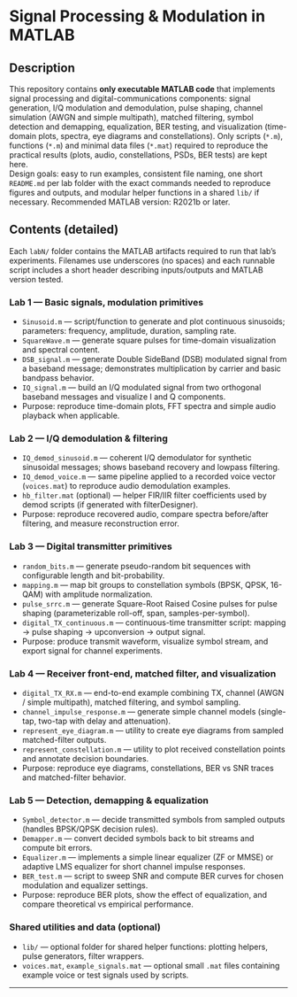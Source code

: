 # Signal Processing & Modulation in MATLAB

## Description
This repository contains **only executable MATLAB code** that implements signal processing and digital-communications components: signal generation, I/Q modulation and demodulation, pulse shaping, channel simulation (AWGN and simple multipath), matched filtering, symbol detection and demapping, equalization, BER testing, and visualization (time-domain plots, spectra, eye diagrams and constellations).
Only scripts (`*.m`), functions (`*.m`) and minimal data files (`*.mat`) required to reproduce the practical results (plots, audio, constellations, PSDs, BER tests) are kept here.  
Design goals: easy to run examples, consistent file naming, one short `README.md` per lab folder with the exact commands needed to reproduce figures and outputs, and modular helper functions in a shared `lib/` if necessary. Recommended MATLAB version: R2021b or later.

## Contents (detailed)
Each `labN/` folder contains the MATLAB artifacts required to run that lab’s experiments. Filenames use underscores (no spaces) and each runnable script includes a short header describing inputs/outputs and MATLAB version tested.

### Lab 1 — Basic signals, modulation primitives
- `Sinusoid.m` — script/function to generate and plot continuous sinusoids; parameters: frequency, amplitude, duration, sampling rate.
- `SquareWave.m` — generate square pulses for time-domain visualization and spectral content.
- `DSB_signal.m` — generate Double SideBand (DSB) modulated signal from a baseband message; demonstrates multiplication by carrier and basic bandpass behavior.
- `IQ_signal.m` — build an I/Q modulated signal from two orthogonal baseband messages and visualize I and Q components.
- Purpose: reproduce time-domain plots, FFT spectra and simple audio playback when applicable.

### Lab 2 — I/Q demodulation & filtering
- `IQ_demod_sinusoid.m` — coherent I/Q demodulator for synthetic sinusoidal messages; shows baseband recovery and lowpass filtering.
- `IQ_demod_voice.m` — same pipeline applied to a recorded voice vector (`voices.mat`) to reproduce audio demodulation examples.
- `hb_filter.mat` (optional) — helper FIR/IIR filter coefficients used by demod scripts (if generated with filterDesigner).
- Purpose: reproduce recovered audio, compare spectra before/after filtering, and measure reconstruction error.

### Lab 3 — Digital transmitter primitives
- `random_bits.m` — generate pseudo-random bit sequences with configurable length and bit-probability.
- `mapping.m` — map bit groups to constellation symbols (BPSK, QPSK, 16-QAM) with amplitude normalization.
- `pulse_srrc.m` — generate Square-Root Raised Cosine pulses for pulse shaping (parameterizable roll-off, span, samples-per-symbol).
- `digital_TX_continuous.m` — continuous-time transmitter script: mapping → pulse shaping → upconversion → output signal.
- Purpose: produce transmit waveform, visualize symbol stream, and export signal for channel experiments.

### Lab 4 — Receiver front-end, matched filter, and visualization
- `digital_TX_RX.m` — end-to-end example combining TX, channel (AWGN / simple multipath), matched filtering, and symbol sampling.
- `channel_impulse_response.m` — generate simple channel models (single-tap, two-tap with delay and attenuation).
- `represent_eye_diagram.m` — utility to create eye diagrams from sampled matched-filter outputs.
- `represent_constellation.m` — utility to plot received constellation points and annotate decision boundaries.
- Purpose: reproduce eye diagrams, constellations, BER vs SNR traces and matched-filter behavior.

### Lab 5 — Detection, demapping & equalization
- `Symbol_detector.m` — decide transmitted symbols from sampled outputs (handles BPSK/QPSK decision rules).
- `Demapper.m` — convert decided symbols back to bit streams and compute bit errors.
- `Equalizer.m` — implements a simple linear equalizer (ZF or MMSE) or adaptive LMS equalizer for short channel impulse responses.
- `BER_test.m` — script to sweep SNR and compute BER curves for chosen modulation and equalizer settings.
- Purpose: reproduce BER plots, show the effect of equalization, and compare theoretical vs empirical performance.

### Shared utilities and data (optional)
- `lib/` — optional folder for shared helper functions: plotting helpers, pulse generators, filter wrappers.
- `voices.mat`, `example_signals.mat` — optional small `.mat` files containing example voice or test signals used by scripts.

---
